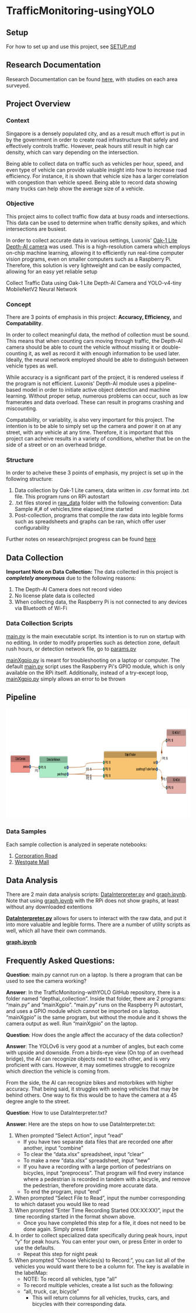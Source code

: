 # TrafficMonitoring-usingYOLO
## Setup
For how to set up and use this project, see [SETUP.md](SETUP.md)
## Research Documentation
Research Documentation can be found [here](research_journals/), with studies on each area surveyed.
## Project Overview
### Context
Singapore is a densely populated city, and as a result much effort is put in by the government in order to create road infrastructure that safely and effectively controls traffic. However, peak hours still result in high car density, which can vary depending on the intersection.

Being able to collect data on traffic such as vehicles per hour, speed, and even type of vehicle can provide valuable insight into how to increase road efficiency. For instance, it is shown that vehicle size has a larger correlation with congestion than vehicle speed. Being able to record data showing many trucks can help show the average size of a vehicle.

### Objective
This project aims to collect traffic flow data at busy roads and intersections. This data can be used to determine when traffic density spikes, and which intersections are busiest. 

In order to collect accurate data in various settings, Luxonis' [Oak-1 Lite Depth-AI camera](https://docs.luxonis.com/projects/hardware/en/latest/pages/NG9096/) was used. This is a high-resolution camera which employs on-chip machine learning, allowing it to efficiently run real-time computer vision programs, even on smaller computers such as a Raspberry Pi. Therefore, this solution is very lightweight and can be easily compacted, allowing for an easy yet reliable setup

Collect Traffic Data using Oak-1 Lite Depth-AI Camera and YOLO-v4-tiny MobileNetV2 Neural Network

### Concept
There are 3 points of emphasis in this project: **Accuracy, Efficiency,** and **Compatability**. 

In order to collect meaningful data, the method of collection must be sound. This means that when counting cars moving through traffic, the Depth-AI camera should be able to count the vehicle without missing it or double-counting it, as well as record it with enough information to be used later. Ideally, the neural network employed should be able to distinguish between vehicle types as well.

While accuracy is a significant part of the project, it is rendered useless if the program is not efficient. Luxonis' Depth-AI module uses a pipeline-based model in order to initiate active object detection and machine learning. Without proper setup, numerous problems can occur, such as low framerates and data overload. These can result in programs crashing and miscounting.

Compatability, or variablity, is also very important for this project. The intention is to be able to simply set up the camera and power it on at any street, with any vehicle at any time. Therefore, it is important that this project can acheive results in a variety of conditions, whether that be on the side of a street or on an overhead bridge.

### Structure
In order to acheive these 3 points of emphasis, my project is set up in the following structure:
1. Data collection by Oak-1 Lite camera, data written in .csv format into .txt file. This program runs on RPi autostart
2. .txt files stored in [raw_data](data/raw_data) folder with the following convention: Data Sample #,# of vehicles,time elapsed,time started
3. Post-collection, programs that compile the raw data into legible forms such as spreadsheets and graphs can be ran, which offer user configurability

Further notes on research/project progress can be found [here](research_journals/NOTEBOOK.md)

## Data Collection

**Important Note on Data Collection:** The data collected in this project is ***completely anonymous*** due to the following reasons:
1. The Depth-AI Camera does not record video
2. No license plate data is collected
3. When collecting data, the Raspberry Pi is not connected to any devices via Bluetooth of Wi-Fi

### Data Collection Scripts

[main.py](depthai_collection/main.py) is the main executable script. Its intention is to run on startup with no editing. In order to modify properties such as detection zone, default rush hours, or detection network file, go to [params.py](params.py)

[mainXgpio.py](depthai_collection/mainXgpio.py) is meant for troubleshooting on a laptop or computer. The default [main.py](depthai_collection/main.py) script uses the Raspberry Pi's GPIO module, which is only available on the RPi itself. Additionally, instead of a try-except loop, [mainXgpio.py](depthai_collection/mainXgpio.py) simply allows an error to be thrown

## Pipeline
<img src="media/images/project/pipeline.png" height="300">

### Data Samples
Each sample collection is analyzed in seperate notebooks:

1. [Corporation Road](research_journals/corporation.md)
2. [Westgate Mall](research_journals/westgate.md)

## Data Analysis

There are 2 main data analysis scripts: [DataInterpreter.py](data_analysis/DataInterpreter.py) and [graph.ipynb](data_analysis/graph.ipynb). Note that using [graph.ipynb](data_analysis/graph.ipynb) with the RPi does not show graphs, at least without any downloaded extentions

**[DataInterpreter.py](data_analysis/DataInterpreter.py)** allows for users to interact with the raw data, and put it into more valuable and legible forms. There are a number of utility scripts as well, which all have their own commands.

**[graph.ipynb](data_analysis/graph.ipynb)**

## Frequently Asked Questions:

**Question**: main.py cannot run on a laptop. Is there a program that can be used to see the camera working?

**Answer**: In the TrafficMonitoring-withYOLO GitHub repository, there is a folder named “depthai_collection”. Inside that folder, there are 2 programs: “main.py” and “mainXgpio”. “main.py” runs on the Raspberry Pi autostart, and uses a GPIO module which cannot be imported on a laptop. “mainXgpio” is the same program, but without the module and it shows the camera output as well. Run “mainXgpio” on the laptop.


**Question**: How does the angle affect the accuracy of the data collection?

**Answer**: The YOLOv6 is very good at a number of angles, but each come with upside and downside. From a birds-eye view (On top of an overhead bridge), the AI can recognize objects next to each other, and is very proficient with cars. However, it may sometimes struggle to recognize which direction the vehicle is coming from. 

From the side, the AI can recognize bikes and motorbikes with higher accuracy. That being said, it struggles with seeing vehicles that may be behind others. One way to fix this would be to have the camera at a 45 degree angle to the street.

**Question**: How to use DataInterpreter.txt?

**Answer**: Here are the steps on how to use DataInterpreter.txt:
1. When prompted “Select Action”, input “read”
    * If you have two separate data files that are recorded one after another, input “combine”
    * To clear the “data.xlsx” spreadsheet, input “clear”
    * To make a new “data.xlsx” spreadsheet, input “new”
    * If you have a recording with a large portion of pedestrians on bicycles, input “preprocess”. That program will find every instance where a pedestrian is recorded in tandem with a bicycle, and remove the pedestrian, therefore providing more accurate data.
    * To end the program, input “end”
2. When prompted “Select File to Read”, input the number corresponding to which dataset you would like to read
3. When prompted “Enter Time Recording Started (XX:XX:XX)”, input the time recording started in the format shown above.
    * Once you have completed this step for a file, it does not need to be done again. Simply press Enter
4. In order to collect specialized data specifically during peak hours, input “y” for peak hours. You can enter your own, or press Enter in order to use the defaults.
    * Repeat this step for night peak
5. When prompted “Choose Vehicles(s) to Record:”, you can list all of the vehicles you would want there to be a column for. The key is available in the labelMap:
    * NOTE: To record all vehicles, type “all”
    * To record multiple vehicles, create a list such as the following:
    * “all, truck, car, bicycle”
         * This will return columns for all vehicles, trucks, cars, and bicycles with their corresponding data.
